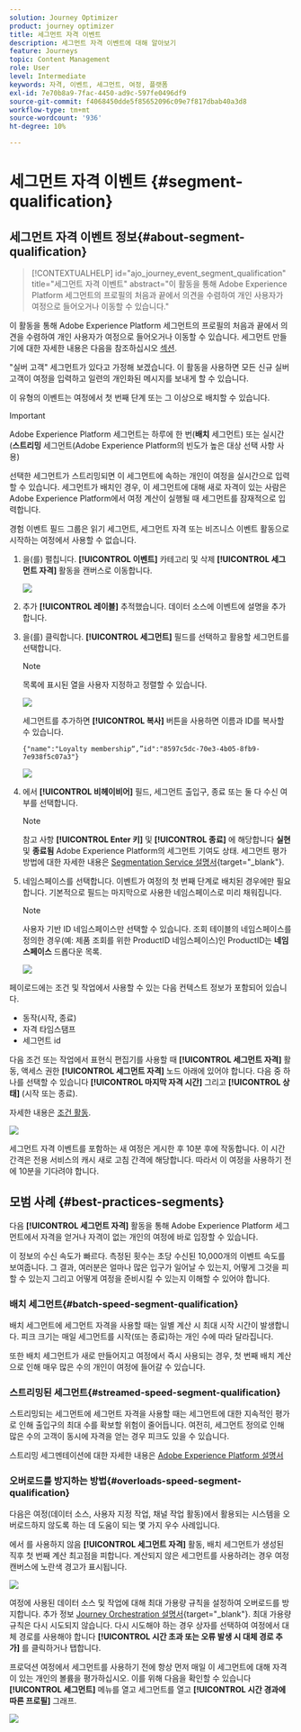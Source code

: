 ```yaml
---
solution: Journey Optimizer
product: journey optimizer
title: 세그먼트 자격 이벤트
description: 세그먼트 자격 이벤트에 대해 알아보기
feature: Journeys
topic: Content Management
role: User
level: Intermediate
keywords: 자격, 이벤트, 세그먼트, 여정, 플랫폼
exl-id: 7e70b8a9-7fac-4450-ad9c-597fe0496df9
source-git-commit: f4068450dde5f85652096c09e7f817dbab40a3d8
workflow-type: tm+mt
source-wordcount: '936'
ht-degree: 10%

---
```


# 세그먼트 자격 이벤트 {#segment-qualification}

## 세그먼트 자격 이벤트 정보{#about-segment-qualification}

>[!CONTEXTUALHELP]
>id="ajo_journey_event_segment_qualification"
>title="세그먼트 자격 이벤트"
>abstract="이 활동을 통해 Adobe Experience Platform 세그먼트의 프로필의 처음과 끝에서 의견을 수렴하여 개인 사용자가 여정으로 들어오거나 이동할 수 있습니다."

이 활동을 통해 Adobe Experience Platform 세그먼트의 프로필의 처음과 끝에서 의견을 수렴하여 개인 사용자가 여정으로 들어오거나 이동할 수 있습니다. 세그먼트 만들기에 대한 자세한 내용은 다음을 참조하십시오 [섹션](../segment/about-segments.md).

&quot;실버 고객&quot; 세그먼트가 있다고 가정해 보겠습니다. 이 활동을 사용하면 모든 신규 실버 고객이 여정을 입력하고 일련의 개인화된 메시지를 보내게 할 수 있습니다.

이 유형의 이벤트는 여정에서 첫 번째 단계 또는 그 이상으로 배치할 수 있습니다.

>[!IMPORTANT]
>
>Adobe Experience Platform 세그먼트는 하루에 한 번(**배치** 세그먼트) 또는 실시간(**스트리밍** 세그먼트(Adobe Experience Platform의 빈도가 높은 대상 선택 사항 사용)
>
>선택한 세그먼트가 스트리밍되면 이 세그먼트에 속하는 개인이 여정을 실시간으로 입력할 수 있습니다. 세그먼트가 배치인 경우, 이 세그먼트에 대해 새로 자격이 있는 사람은 Adobe Experience Platform에서 여정 계산이 실행될 때 세그먼트를 잠재적으로 입력합니다.
>
>경험 이벤트 필드 그룹은 읽기 세그먼트, 세그먼트 자격 또는 비즈니스 이벤트 활동으로 시작하는 여정에서 사용할 수 없습니다.


1. 을(를) 펼칩니다. **[!UICONTROL 이벤트]** 카테고리 및 삭제 **[!UICONTROL 세그먼트 자격]** 활동을 캔버스로 이동합니다.

   ![](assets/segment5.png)

1. 추가 **[!UICONTROL 레이블]** 추적했습니다. 데이터 소스에 이벤트에 설명을 추가합니다.

1. 을(를) 클릭합니다. **[!UICONTROL 세그먼트]** 필드를 선택하고 활용할 세그먼트를 선택합니다.

   >[!NOTE]
   >
   >목록에 표시된 열을 사용자 지정하고 정렬할 수 있습니다.

   ![](assets/segment6.png)

   세그먼트를 추가하면 **[!UICONTROL 복사]** 버튼을 사용하면 이름과 ID를 복사할 수 있습니다.

   `{"name":"Loyalty membership“,”id":"8597c5dc-70e3-4b05-8fb9-7e938f5c07a3"}`

   ![](assets/segment-copy.png)

1. 에서 **[!UICONTROL 비헤이비어]** 필드, 세그먼트 출입구, 종료 또는 둘 다 수신 여부를 선택합니다.

   >[!NOTE]
   >
   >참고 사항 **[!UICONTROL Enter 키]** 및 **[!UICONTROL 종료]** 에 해당합니다 **실현** 및 **종료됨** Adobe Experience Platform의 세그먼트 기여도 상태. 세그먼트 평가 방법에 대한 자세한 내용은 [Segmentation Service 설명서](https://experienceleague.adobe.com/docs/experience-platform/segmentation/tutorials/evaluate-a-segment.html#interpret-segment-results){target="_blank"}.

1. 네임스페이스를 선택합니다. 이벤트가 여정의 첫 번째 단계로 배치된 경우에만 필요합니다. 기본적으로 필드는 마지막으로 사용한 네임스페이스로 미리 채워집니다.

   >[!NOTE]
   >
   >사용자 기반 ID 네임스페이스만 선택할 수 있습니다. 조회 테이블의 네임스페이스를 정의한 경우(예: 제품 조회를 위한 ProductID 네임스페이스)인 ProductID는 **네임스페이스** 드롭다운 목록.

   ![](assets/segment7.png)

페이로드에는 조건 및 작업에서 사용할 수 있는 다음 컨텍스트 정보가 포함되어 있습니다.

* 동작(시작, 종료)
* 자격 타임스탬프
* 세그먼트 id

다음 조건 또는 작업에서 표현식 편집기를 사용할 때 **[!UICONTROL 세그먼트 자격]** 활동, 액세스 권한 **[!UICONTROL 세그먼트 자격]** 노드 아래에 있어야 합니다. 다음 중 하나를 선택할 수 있습니다 **[!UICONTROL 마지막 자격 시간]** 그리고 **[!UICONTROL 상태]** (시작 또는 종료).

자세한 내용은 [조건 활동](../building-journeys/condition-activity.md#about_condition).

![](assets/segment8.png)

세그먼트 자격 이벤트를 포함하는 새 여정은 게시한 후 10분 후에 작동합니다. 이 시간 간격은 전용 서비스의 캐시 새로 고침 간격에 해당합니다. 따라서 이 여정을 사용하기 전에 10분을 기다려야 합니다.

## 모범 사례 {#best-practices-segments}

다음 **[!UICONTROL 세그먼트 자격]** 활동을 통해 Adobe Experience Platform 세그먼트에서 자격을 얻거나 자격이 없는 개인의 여정에 바로 입장할 수 있습니다.

이 정보의 수신 속도가 빠르다. 측정된 횟수는 초당 수신된 10,000개의 이벤트 속도를 보여줍니다. 그 결과, 여러분은 얼마나 많은 입구가 일어날 수 있는지, 어떻게 그것을 피할 수 있는지 그리고 어떻게 여정을 준비시킬 수 있는지 이해할 수 있어야 합니다.

### 배치 세그먼트{#batch-speed-segment-qualification}

배치 세그먼트에 세그먼트 자격을 사용할 때는 일별 계산 시 최대 시작 시간이 발생합니다. 피크 크기는 매일 세그먼트를 시작(또는 종료)하는 개인 수에 따라 달라집니다.

또한 배치 세그먼트가 새로 만들어지고 여정에서 즉시 사용되는 경우, 첫 번째 배치 계산으로 인해 매우 많은 수의 개인이 여정에 들어갈 수 있습니다.

### 스트리밍된 세그먼트{#streamed-speed-segment-qualification}

스트리밍되는 세그먼트에 세그먼트 자격을 사용할 때는 세그먼트에 대한 지속적인 평가로 인해 출입구의 최대 수를 확보할 위험이 줄어듭니다. 여전히, 세그먼트 정의로 인해 많은 수의 고객이 동시에 자격을 얻는 경우 피크도 있을 수 있습니다.

스트리밍 세그멘테이션에 대한 자세한 내용은 [Adobe Experience Platform 설명서](https://experienceleague.adobe.com/docs/experience-platform/segmentation/api/streaming-segmentation.html#api)

### 오버로드를 방지하는 방법{#overloads-speed-segment-qualification}

다음은 여정(데이터 소스, 사용자 지정 작업, 채널 작업 활동)에서 활용되는 시스템을 오버로드하지 않도록 하는 데 도움이 되는 몇 가지 우수 사례입니다.

에서 를 사용하지 않음 **[!UICONTROL 세그먼트 자격]** 활동, 배치 세그먼트가 생성된 직후 첫 번째 계산 최고점을 피합니다. 계산되지 않은 세그먼트를 사용하려는 경우 여정 캔버스에 노란색 경고가 표시됩니다.

![](assets/segment-error.png)

여정에 사용된 데이터 소스 및 작업에 대해 최대 가용량 규칙을 설정하여 오버로드를 방지합니다. 추가 정보 [Journey Orchestration 설명서](https://experienceleague.adobe.com/docs/journeys/using/working-with-apis/capping.html){target="_blank"}. 최대 가용량 규칙은 다시 시도되지 않습니다. 다시 시도해야 하는 경우 상자를 선택하여 여정에서 대체 경로를 사용해야 합니다 **[!UICONTROL 시간 초과 또는 오류 발생 시 대체 경로 추가]** 를 클릭하거나 탭합니다.

프로덕션 여정에서 세그먼트를 사용하기 전에 항상 먼저 매일 이 세그먼트에 대해 자격이 있는 개인의 볼륨을 평가하십시오. 이를 위해 다음을 확인할 수 있습니다 **[!UICONTROL 세그먼트]** 메뉴를 열고 세그먼트를 열고 **[!UICONTROL 시간 경과에 따른 프로필]** 그래프.

![](assets/segment-overload.png)
